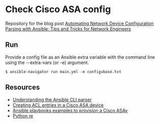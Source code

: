 # Check Cisco ASA config

Repository for the blog post [Automating Network Device Configuration Parsing with Ansible: Tips and Tricks for Network Engineers](https://medium.com/p/99790909c384)

## Run

Provide a config file as an Ansible extra variable with the command line using the --extra-vars (or -e) argument.

```
$ ansible-navigator run main.yml -e config=base.txt
```


## Resources
- [Understanding the Ansible CLI parser](https://docs.ansible.com/ansible/latest/network/user_guide/cli_parsing.html#understanding-the-cli-parser)
- [Creating ACL entries in a Cisco ASA device](https://subscription.packtpub.com/book/cloud-and-networking/9781803235417/8/ch08lvl1sec50/creating-acl-entries-in-a-cisco-asa-device)
- [Ansible playbooks examples to provision a Cisco ASAv](https://github.com/berndonline/asa-lab-provision/tree/master)
- [Python re](https://docs.python.org/3/library/re.html#module-re)
